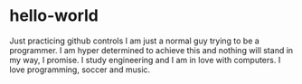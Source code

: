 # hello-world
Just practicing github controls
I am just a normal guy trying to be a programmer. 
I am hyper determined to achieve this and nothing will stand in my way, I promise.
I study engineering and I am in love with computers. I love programming, soccer and music.
